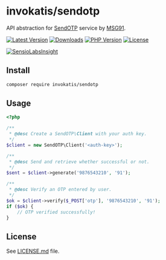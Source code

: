 # invokatis/sendotp
API abstraction for [SendOTP](https://sendotp.msg91.com/) service by [MSG91](https://msg91.com/).

[![Latest Version][latest-version-image]][latest-version-url]
[![Downloads][downloads-image]][downloads-url]
[![PHP Version][php-version-image]][php-version-url]
[![License][license-image]][license-url]

[![SensioLabsInsight][insights-image]][insights-url]

Install
-------
```bash
composer require invokatis/sendotp
```

Usage
-----
```php
<?php

/**
 * @desc Create a SendOTP\Client with your auth key.
 */
$client = new SendOTP\Client('<auth-key>');

/**
 * @desc Send and retrieve whether successful or not.
 */
$sent = $client->generate('9876543210', '91');

/**
 * @desc Verify an OTP entered by user.
 */
$ok = $client->verify($_POST['otp'], '9876543210', '91');
if ($ok) {
    // OTP verified successfully!
}
```

License
------
See [LICENSE.md][license-url] file.

[latest-version-image]: https://img.shields.io/github/release/invokatis/sendotp.svg?style=flat-square
[latest-version-url]: https://github.com/invokatis/sendotp/releases
[downloads-image]: https://img.shields.io/packagist/dt/invokatis/sendotp.svg?style=flat-square
[downloads-url]: https://packagist.org/packages/invokatis/sendotp
[php-version-image]: http://img.shields.io/badge/php-5.4+-8892be.svg?style=flat-square
[php-version-url]: https://packagist.org/packages/invokatis/sendotp
[license-image]: https://img.shields.io/badge/license-MIT-brightgreen.svg?style=flat-square
[license-url]: LICENSE.md
[insights-image]: https://insight.sensiolabs.com/projects/3e4dcd7b-4dcf-4327-b6d5-489900e8b7d0/small.png
[insights-url]: https://insight.sensiolabs.com/projects/3e4dcd7b-4dcf-4327-b6d5-489900e8b7d0
